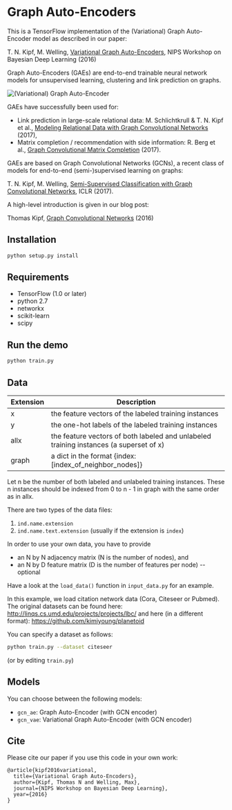 # Graph Auto-Encoders

This is a TensorFlow implementation of the (Variational) Graph Auto-Encoder model as described in our paper:

T. N. Kipf, M. Welling, [Variational Graph Auto-Encoders](https://arxiv.org/abs/1611.07308), NIPS Workshop on Bayesian Deep Learning (2016)

Graph Auto-Encoders (GAEs) are end-to-end trainable neural network models for unsupervised learning, clustering and link prediction on graphs.

![(Variational) Graph Auto-Encoder](figure.png)

GAEs have successfully been used for:

- Link prediction in large-scale relational data: M. Schlichtkrull & T. N. Kipf et al., [Modeling Relational Data with Graph Convolutional Networks](https://arxiv.org/abs/1703.06103) (2017),
- Matrix completion / recommendation with side information: R. Berg et al., [Graph Convolutional Matrix Completion](https://arxiv.org/abs/1706.02263) (2017).

GAEs are based on Graph Convolutional Networks (GCNs), a recent class of models for end-to-end (semi-)supervised learning on graphs:

T. N. Kipf, M. Welling, [Semi-Supervised Classification with Graph Convolutional Networks](https://arxiv.org/abs/1609.02907), ICLR (2017).

A high-level introduction is given in our blog post:

Thomas Kipf, [Graph Convolutional Networks](http://tkipf.github.io/graph-convolutional-networks/) (2016)

## Installation

```bash
python setup.py install
```

## Requirements

- TensorFlow (1.0 or later)
- python 2.7
- networkx
- scikit-learn
- scipy

## Run the demo

```bash
python train.py
```

## Data

| Extension | Description                                                                            |
| --------- | -------------------------------------------------------------------------------------- |
| x         | the feature vectors of the labeled training instances                                  |
| y         | the one-hot labels of the labeled training instances                                   |
| allx      | the feature vectors of both labeled and unlabeled training instances (a superset of x) |
| graph     | a dict in the format {index: [index_of_neighbor_nodes]}                                |

Let n be the number of both labeled and unlabeled training instances.
These n instances should be indexed from 0 to n - 1 in graph with the same
order as in allx.

There are two types of the data files:

1. `ind.name.extension`
2. `ind.name.text.extension` (usually if the extension is `index`)

In order to use your own data, you have to provide

- an N by N adjacency matrix (N is the number of nodes), and
- an N by D feature matrix (D is the number of features per node) -- optional

Have a look at the `load_data()` function in `input_data.py` for an example.

In this example, we load citation network data (Cora, Citeseer or Pubmed). The original datasets can be found here: http://linqs.cs.umd.edu/projects/projects/lbc/ and here (in a different format): https://github.com/kimiyoung/planetoid

You can specify a dataset as follows:

```bash
python train.py --dataset citeseer
```

(or by editing `train.py`)

## Models

You can choose between the following models:

- `gcn_ae`: Graph Auto-Encoder (with GCN encoder)
- `gcn_vae`: Variational Graph Auto-Encoder (with GCN encoder)

## Cite

Please cite our paper if you use this code in your own work:

```
@article{kipf2016variational,
  title={Variational Graph Auto-Encoders},
  author={Kipf, Thomas N and Welling, Max},
  journal={NIPS Workshop on Bayesian Deep Learning},
  year={2016}
}
```
